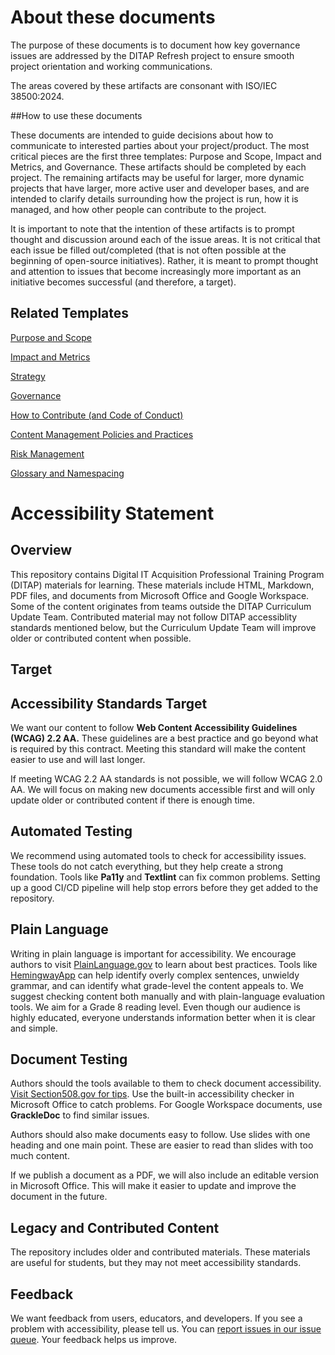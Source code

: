 # About these documents

The purpose of these documents is to document how key governance issues are addressed by the DITAP Refresh project  to ensure smooth project orientation and working communications.

The areas covered by these artifacts are consonant with ISO/IEC 38500:2024.

##How to use these documents

These documents are intended to guide decisions about how to communicate to interested parties about your project/product. The most critical pieces are the first three templates: Purpose and Scope, Impact and Metrics, and Governance. These artifacts should be completed by each project. The remaining artifacts may be useful for larger, more dynamic projects that have larger, more active user and developer bases, and are intended to clarify details surrounding how the project is run, how it is managed, and how other people can contribute to the project.

It is important to note that the intention of these artifacts is to prompt thought and discussion around each of the issue areas. It is not critical that each issue be filled out/completed (that is not often possible at the beginning of open-source initiatives). Rather, it is meant to prompt thought and attention to issues that become increasingly more important as an initiative becomes successful (and therefore, a target).

## Related Templates

[Purpose and Scope](1-PurposeAndScope.md)

[Impact and Metrics](2-ImpactAndMetrics.md)

[Strategy](3-Strategy.md)

[Governance](4-Governancel.md)

[How to Contribute (and Code of Conduct)](5-HowToContribute.md)

[Content Management Policies and Practices](6-ContentManagement.md)

[Risk Management](7-RiskManagement.md)

[Glossary and Namespacing](8-GlossaryAndNamespacing.md)



# Accessibility Statement

## Overview

This repository contains Digital IT Acquisition Professional Training Program (DITAP) materials for learning. These materials include HTML, Markdown, PDF files, and documents from Microsoft Office and Google Workspace. Some of the content originates from teams outside the DITAP Curriculum Update Team. Contributed material may not follow DITAP accessiblity standards mentioned below, but the Curriculum Update Team will improve older or contributed content when possible.

## Target

## Accessibility Standards Target

We want our content to follow **Web Content Accessibility Guidelines (WCAG) 2.2 AA.** These guidelines are a best practice and go beyond what is required by this contract. Meeting this standard will make the content easier to use and will last longer.

If meeting WCAG 2.2 AA standards is not possible, we will follow WCAG 2.0 AA. We will focus on making new documents accessible first and will only update older or contributed content if there is enough time.

## Automated Testing

We recommend using automated tools to check for accessibility issues. These tools do not catch everything, but they help create a strong foundation. Tools like **Pa11y** and **Textlint** can fix common problems. Setting up a good CI/CD pipeline will help stop errors before they get added to the repository.

## Plain Language

Writing in plain language is important for accessibility. We encourage authors to visit [PlainLanguage.gov](https://www.plainlanguage.gov/) to learn about best practices. Tools like [HemingwayApp](https://hemingwayapp.com/)  can help identify overly complex sentences, unwieldy grammar, and can identify what grade-level the content appeals to. We suggest checking content both manually and with plain-language evaluation tools. We aim for a Grade 8 reading level. Even though our audience is highly educated, everyone understands information better when it is clear and simple.

## Document Testing

Authors should the tools available to them to check document accessibility. [Visit Section508.gov for tips](https://www.section508.gov/create/). Use the built-in accessibility checker in Microsoft Office to catch problems. For Google Workspace documents, use **GrackleDoc** to find similar issues.

Authors should also make documents easy to follow. Use slides with one heading and one main point. These are easier to read than slides with too much content.

If we publish a document as a PDF, we will also include an editable version in Microsoft Office. This will make it easier to update and improve the document in the future.

## Legacy and Contributed Content

The repository includes older and contributed materials. These materials are useful for students, but they may not meet accessibility standards.

## Feedback

We want feedback from users, educators, and developers. If you see a problem with accessibility, please tell us. You can [report issues in our issue queue](https://github.com/usds/ditap-curriculum-update/issues). Your feedback helps us improve.
